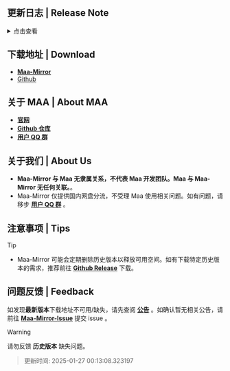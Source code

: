 ## 更新日志 | Release Note
<details>

<summary>点击查看</summary>

### 停不下来了 | Highlight

* Base navigation fixes for the overseas clients

### 新增 | New

* 繁中服更新活動導航"懷黍離" (#11592)  By XuQingTW

### 修复 | Fix

* 繁中服-生息演算中，完成生存週期畫面、大地圖畫面卡住 (#11649)  By momomochi987
* 繁中服 生息演算讀檔畫面卡住 (#11646)  By momomochi987
* 基建修复4 识别不到缩小状态下的后两个宿舍  By ABA2396
* 38c8dd8 68357b9 modified base tasks in Official. Global needs custom ROI to work  By Constrat
* 380bf68 modified Base Infrast Siege for all clients. Reverting for global and co.  By Constrat

### 文档 | Docs

* README 移除 MaaX，更换前端仓库地址 (#11636)  By Rbqwow

### 其他 | Other

* 補上繁中服的加工站、訓練室相關內容 (#11648)  By momomochi987
* 调整基建宿舍阈值  By ABA2396
* 调整基建发电站阈值  By ABA2396

**Full Changelog**: [v5.12.2 -> v5.12.3](https://github.com/MaaAssistantArknights/MaaAssistantArknights/compare/v5.12.2...v5.12.3)


</details>

## 下载地址 | Download
- **[Maa-Mirror](https://mmirror.top/download.html)**
- [Github](https://github.com/MaaAssistantArknights/MaaAssistantArknights/releases/{VERSION})

## 关于 MAA | About MAA
- **[官网](https://maa.plus)**
- **[Github 仓库](https://github.com/MaaAssistantArknights/MaaAssistantArknights)**
- **[用户 QQ 群](https://ota.maa.plus/MaaAssistantArknights/api/qqgroup)**

## 关于我们 | About Us
- **Maa-Mirror 与 Maa 无隶属关系，不代表 Maa 开发团队。Maa 与 Maa-Mirror 无任何关联。**。
- Maa-Mirror 仅提供国内网盘分流，不受理 Maa 使用相关问题。如有问题，请移步 **[用户 QQ 群](https://ota.maa.plus/MaaAssistantArknights/api/qqgroup)** 。

## 注意事项 | Tips

>[!TIP]
> - Maa-Mirror 可能会定期删除历史版本以释放可用空间。如有下载特定历史版本的需求，推荐前往 **[Github Release](https://github.com/MaaAssistantArknights/MaaAssistantArknights/releases)** 下载。

## 问题反馈 | Feedback
如发现**最新版本**下载地址不可用/缺失，请先查阅 **[公告](https://weinibuliu.github.io/Maa-Mirror/post/1.html)** 。如确认暂无相关公告，请前往 **[Maa-Mirror-Issue](https://github.com/weinibuliu/Maa-Mirror-Issue)** 提交 issue 。
>[!WARNING]
>请勿反馈 **历史版本** 缺失问题。

> 更新时间: 2025-01-27 00:13:08.323197